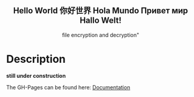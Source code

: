<!-- DOCTOC SKIP -->
<div align="center">
<h2>Hello World 你好世界 Hola Mundo Привет мир Hallo Welt!</h2>
<p>file encryption and decryption"</p>
</div>

# Description

**still under construction**

The GH-Pages can be found here: <a href="./Documentation/">Documentation</a>
